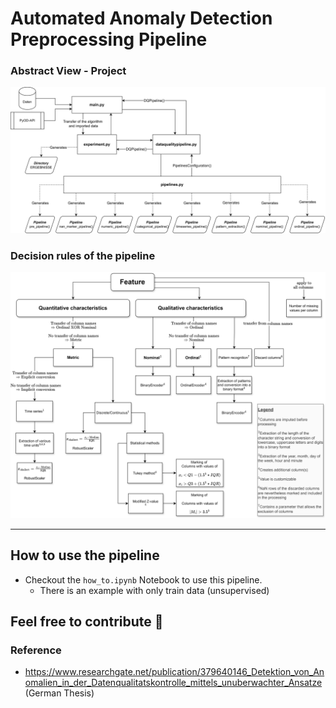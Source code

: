 # Automated Anomaly Detection Preprocessing Pipeline

### Abstract View - Project
![alt text](./images/project.png)

### Decision rules of the pipeline
![alt text](./images/decision_rules.png)



---
## How to use the pipeline
- Checkout the ``how_to.ipynb`` Notebook to use this pipeline.
    - There is an  example with only train data (unsupervised)

## Feel free to contribute 🙂

### Reference
- https://www.researchgate.net/publication/379640146_Detektion_von_Anomalien_in_der_Datenqualitatskontrolle_mittels_unuberwachter_Ansatze (German Thesis)